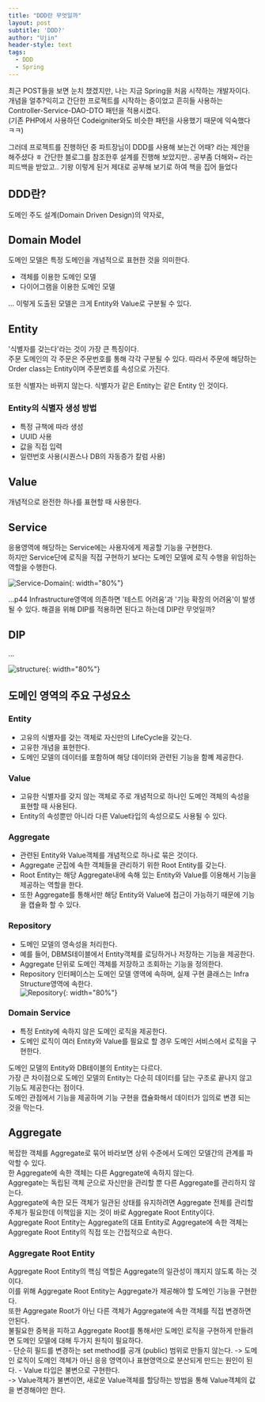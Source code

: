 ```yaml
---
title: "DDD란 무엇일까"
layout: post
subtitle: 'DDD?'
author: "Ujin"
header-style: text
tags:
  - DDD
  - Spring
---
```

    

최근 POST들을 보면 눈치 챘겠지만, 나는 지금 Spring을 처음 시작하는 개발자이다.  
개념을 얼추?익히고 간단한 프로젝트를 시작하는 중이었고 흔히들 사용하는 Controller-Service-DAO-DTO 패턴을 적용시켰다.  
(기존 PHP에서 사용하던 Codeigniter와도 비슷한 패턴을 사용했기 때문에 익숙했다 ㅋㅋ)

그러데 프로젝트를 진행하던 중 파트장님이 DDD를 사용해 보는건 어때? 라는 제안을 해주셨다 ㅎ
간단한 블로그를 참조한후 설계를 진행해 보았지만..
공부좀 더해와~ 라는 피드백을 받았고.. 기왕 이렇게 된거 제대로 공부해 보기로 하여 책을 집어 들었다  

## DDD란?  
도메인 주도 설계(Domain Driven Design)의 약자로, 

## Domain Model
도메인 모델은 특정 도메인을 개념적으로 표현한 것을 의미한다.
- 객체를 이용한 도메인 모델
- 다이어그램을 이용한 도메인 모델

...
이렇게 도출된 모델은 크게 Entity와 Value로 구분될 수 있다.

## Entity
'식별자를 갖는다'라는 것이 가장 큰 특징이다.  
주문 도메인의 각 주문은 주문번호를 통해 각각 구분될 수 있다.
따라서 주문에 해당하는 Order class는 Entity이며 주문번호를 속성으로 가진다.

또한 식별자는 바뀌지 않는다.
식별자가 같은 Entity는 같은 Entity 인 것이다.

### Entity의 식별자 생성 방법
- 특정 규책에 따라 생성
- UUID 사용
- 값을 직접 입력
- 일련번호 사용(시퀀스나 DB의 자동증가 칼럼 사용)

## Value
개념적으로 완전한 하나를 표현할 때 사용한다.



## Service
응용영역에 해당하는 Service에는 사용자에게 제공할 기능을 구현한다.  
하지만 Service단에 로직을 직접 구현하기 보다는 도메인 모델에 로직 수행을 위임하는 역할을 수행한다.

![Service-Domain](/img/in-post/2020-03-01/2020-03-01_1.png){: width="80%"} 


...p44
Infrastructure영역에 의존하면 '테스트 어려움'과 '기능 확장의 어려움'이 발생 될 수 있다.
해결을 위해 DIP를 적용하면 된다고 하는데 DIP란 무엇일까?

## DIP

...

![structure](/img/in-post/2020-03-01/2020-03-01_3.png){: width="80%"} 


## 도메인 영역의 주요 구성요소  

### Entity
- 고유의 식별자를 갖는 객체로 자신만의 LifeCycle을 갖는다.   
- 고유한 개념을 표현한다.  
- 도메인 모델의 데이터를 포함하며 해당 데이터와 관련된 기능을 함꼐 제공한다.  

### Value
- 고유한 식별자를 갖지 않는 객체로 주로 개념적으로 하나인 도메인 객체의 속성을 표현할 때 사용된다.  
- Entity의 속성뿐만 아니라 다른 Value타입의 속성으로도 사용될 수 있다.  

### Aggregate
- 관련된 Entity와 Value객체를 개념적으로 하나로 묶은 것이다.  
- Aggregate 군집에 속한 객체들을 관리하기 위한 Root Entity를 갖는다.    
- Root Entity는 해당 Aggregate내에 속해 있는 Entity와 Value를 이용해서 기능을 제공하는 역할을 한다.  
- 또한 Aggregate를 통해서만 해당 Entity와 Value에 접근이 가능하기 때문에 기능을 캡슐화 할 수 있다.  

### Repository
- 도메인 모델의 영속성을 처리한다.  
- 예를 들어, DBMS테이블에서 Entity객체를 로딩하거나 저장하는 기능을 제공한다.  
- Aggregate 단위로 도메인 객체를 저장하고 조회하는 기능을 정의한다.  
- Repository 인터페이스는 도메인 모델 영역에 속하며, 실제 구현 클래스는 Infra Structure영역에 속한다.  
![Repository](/img/in-post/2020-03-01/2020-03-01_2.png){: width="80%"} 

### Domain Service
- 특정 Entity에 속하지 않은 도메인 로직을 제공한다.  
- 도메인 로직이 여러 Entity와 Value를 필요로 할 경우 도메인 서비스에서 로직을 구현한다.  

도메인 모델의 Entity와 DB테이블의 Entity는 다르다.  
가장 큰 차이점으로 도메인 모델의 Entity는 다순히 데이터를 담는 구조로 끝나지 않고 기능도 제공한다는 점이다.  
도메인 관점에서 기능을 제공하며 기능 구현을 캡슐화해서 데이터가 임의로 변경 되는 것을 막는다.  



## Aggregate  
복잡한 객체를 Aggregate로 묶어 바라보면 상위 수준에서 도메인 모델간의 관계를 파악할 수 있다.  
한 Aggregate에 속한 객체는 다른 Aggregate에 속하지 않는다.  
Aggregate는 독립된 객체 군으로 자신만을 관리할 뿐 다른 Aggregate를 관리하지 않는다.  
Aggregate에 속한 모든 객체가 일관된 상태를 유지하려면 Aggregate 전체를 관리할 주체가 필요한데 이책임을 지는 것이 바로 Aggregate Root Entity이다.  
Aggregate Root Entity는 Aggregate의 대표 Entity로 Aggregate에 속한 객체는 Aggregate Root Entity의 직접 또는 간접적으로 속한다.  

### Aggregate Root Entity
Aggregate Root Entity의 핵심 역할은 Aggregate의 일관성이 꺠지지 않도록 하는 것이다.  
이를 위해 Aggregate Root Entity는 Aggregate가 제공해야 할 도메인 기능을 구현한다.  
또한 Aggregate Root가 아닌 다른 객체가 Aggregate에 속한 객체를 직접 변경하면 안된다.  
불필요한 중복을 피하고 Aggregate Root를 통해서만 도메인 로직을 구현하게 만들려면 도메인 모델에 대해 두가지 원칙이 필요하다.  
    - 단순히 필드를 변경하는 set method를 공개 (public) 범위로 만들지 않는다.
        -> 도메인 로직이 도메인 객체가 아닌 응응 영역이나 표현영역으로 분산되게 만드는 원인이 된다. 
    - Value 타입은 불변으로 구현한다.  
        -> Value객체가 불변이면, 새로운 Value객체를 할당하는 방법을 통해 Value객체의 값을 변경해야만 한다.  